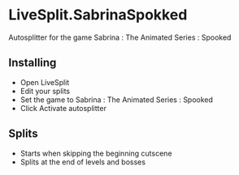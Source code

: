 # LiveSplit.SabrinaSpokked
Autosplitter for the game Sabrina : The Animated Series : Spooked

## Installing
  * Open LiveSplit
  * Edit your splits
  * Set the game to Sabrina : The Animated Series : Spooked
  * Click Activate autosplitter
  
## Splits
  * Starts when skipping the beginning cutscene
  * Splits at the end of levels and bosses